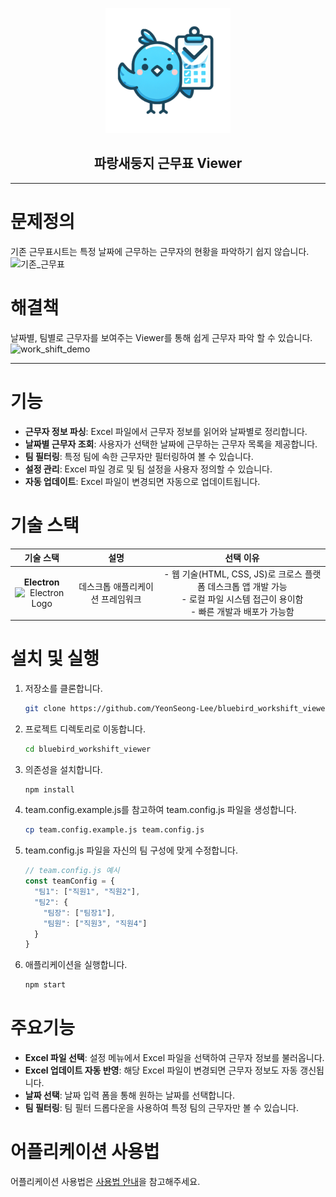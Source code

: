 <p align="center">
  <img src="blue-bird.png" alt="logo" height="200px" width="200px">
  <h2 align="center">파랑새둥지 근무표 Viewer</h2>
</p>

---

<p align="center">
  <h1>문제정의</h1>
  기존 근무표시트는 특정 날짜에 근무하는 근무자의 현황을 파악하기 쉽지 않습니다.
  <br>
  <img src="https://github.com/user-attachments/assets/f31d9812-ac1c-4d5b-a968-edf0b231b8dc" alt="기존_근무표">
</p>

<p align="center">
  <h1>해결책</h1>
  날짜별, 팀별로 근무자를 보여주는 Viewer를 통해 쉽게 근무자 파악 할 수 있습니다.
  <br>
  <img src="https://github.com/user-attachments/assets/76e4c04e-10df-4262-80cb-c514a67c8789" alt="work_shift_demo">
</p>

---

# 기능
- **근무자 정보 파싱**: Excel 파일에서 근무자 정보를 읽어와 날짜별로 정리합니다.
- **날짜별 근무자 조회**: 사용자가 선택한 날짜에 근무하는 근무자 목록을 제공합니다.
- **팀 필터링**: 특정 팀에 속한 근무자만 필터링하여 볼 수 있습니다.
- **설정 관리**: Excel 파일 경로 및 팀 설정을 사용자 정의할 수 있습니다.
- **자동 업데이트**: Excel 파일이 변경되면 자동으로 업데이트됩니다.

# 기술 스택
| 기술 스택 | 설명 | 선택 이유 |
|:-----------:|:------:|:-----------:|
| **Electron** <br/> <img src="https://www.electronjs.org/assets/img/logo.svg" width="50" height="50" alt="Electron Logo"> | 데스크톱 애플리케이션 프레임워크 | - 웹 기술(HTML, CSS, JS)로 크로스 플랫폼 데스크톱 앱 개발 가능<br/>- 로컬 파일 시스템 접근이 용이함<br/>- 빠른 개발과 배포가 가능함 |

# 설치 및 실행
1. 저장소를 클론합니다.
   ```bash
   git clone https://github.com/YeonSeong-Lee/bluebird_workshift_viewer.git
   ```
2. 프로젝트 디렉토리로 이동합니다.
   ```bash
   cd bluebird_workshift_viewer
   ```
3. 의존성을 설치합니다.
   ```bash
   npm install
   ```
4. team.config.example.js를 참고하여 team.config.js 파일을 생성합니다.
   ```bash
   cp team.config.example.js team.config.js
   ```
5. team.config.js 파일을 자신의 팀 구성에 맞게 수정합니다.
   ```javascript
   // team.config.js 예시
   const teamConfig = {
     "팀1": ["직원1", "직원2"],
     "팀2": {
       "팀장": ["팀장1"],
       "팀원": ["직원3", "직원4"]
     }
   }
   ```

6. 애플리케이션을 실행합니다.
   ```bash
   npm start
   ```

# 주요기능
- **Excel 파일 선택**: 설정 메뉴에서 Excel 파일을 선택하여 근무자 정보를 불러옵니다.
- **Excel 업데이트 자동 반영**: 해당 Excel 파일이 변경되면 근무자 정보도 자동 갱신됩니다.
- **날짜 선택**: 날짜 입력 폼을 통해 원하는 날짜를 선택합니다.
- **팀 필터링**: 팀 필터 드롭다운을 사용하여 특정 팀의 근무자만 볼 수 있습니다.

# 어플리케이션 사용법
어플리케이션 사용법은 [사용법 안내](https://github.com/YeonSeong-Lee/bluebird_workshift_viewer/wiki/%EC%82%AC%EC%9A%A9%EB%B2%95-%EC%95%88%EB%82%B4)을 참고해주세요.
